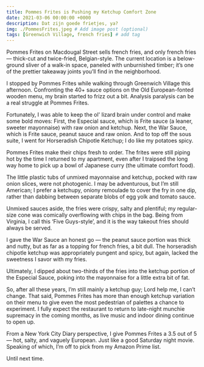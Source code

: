 ```yaml
---
title: Pommes Frites is Pushing my Ketchup Comfort Zone
date: 2021-03-06 00:00:00 +0000
description: Dat zijn goede frietjes, ya?
img: ./PommesFrites.jpeg # Add image post (optional)
tags: [Greenwich Village, french fries] # add tag
---
```

Pommes Frites on Macdougal Street sells french fries, and only french fries — thick-cut and twice-fried, Belgian-style. The current location is a below-ground sliver of a walk-in space, paneled with unburnished timber; it’s one of the prettier takeaway joints you’ll find in the neighborhood.

I stopped by Pommes Frites while walking through Greenwich Village this afternoon. Confronting the 40+ sauce options on the Old European-fonted wooden menu, my brain started to frizz out a bit. Analysis paralysis can be a real struggle at Pommes Frites.

Fortunately, I was able to keep the ol' lizard brain under control and make some bold moves: First, the Especial sauce, which is Frite sauce (a leaner, sweeter mayonnaise) with raw onion and ketchup. Next, the War Sauce, which is Frite sauce, peanut sauce and raw onion. And to top off the sous suite, I went for Horseradish Chipotle Ketchup; I do like my potatoes spicy.

Pommes Frites make their chips fresh to order. The frites were still piping hot by the time I returned to my apartment, even after I traipsed the long way home to pick up a bowl of Japanese curry (the ultimate comfort food).

The little plastic tubs of unmixed mayonnaise and ketchup, pocked with raw onion slices, were not photogenic. I may be adventurous, but I’m still American; I prefer a ketchupy, oniony remoulade to cover the fry in one dip, rather than dabbing between separate blobs of egg yolk and tomato sauce.

Unmixed sauces aside, the fries were crispy, salty and plentiful; my regular-size cone was comically overflowing with chips in the bag. Being from Virginia, I call this ‘Five Guys-style’, and it is the way takeout fries should always be served.

I gave the War Sauce an honest go — the peanut sauce portion was thick and nutty, but as far as a topping for french fries, a bit dull. The horseradish chipotle ketchup was appropriately pungent and spicy, but again, lacked the sweetness I savor with my fries.

Ultimately, I dipped about two-thirds of the fries into the ketchup portion of the Especial Sauce, poking into the mayonnaise for a little extra bit of fat.

So, after all these years, I’m still mainly a ketchup guy; Lord help me, I can’t change. That said, Pommes Frites has more than enough ketchup variation on their menu to give even the most pedestrian of palettes a chance to experiment. I fully expect the restaurant to return to late-night munchie supremacy in the coming months, as live music and indoor dining continue to open up.

From a New York City Diary perspective, I give Pommes Frites a 3.5 out of 5 — hot, salty, and vaguely European. Just like a good Saturday night movie. Speaking of which, I’m off to pick from my Amazon Prime list.

Until next time.
